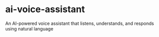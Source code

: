 # ai-voice-assistant
An AI-powered voice assistant that listens, understands, and responds using natural language
